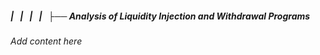 ##### |   |   |   |   ├── Analysis of Liquidity Injection and Withdrawal Programs

*Add content here*